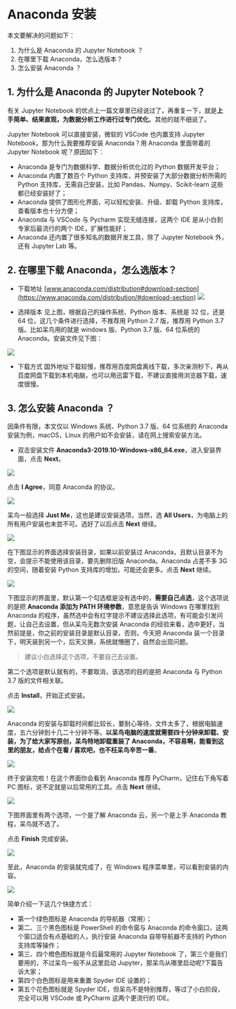 # Anaconda 安装

本文要解决的问题如下：

1. 为什么是 Anaconda 的 Jupyter Notebook ？
2. 在哪里下载 Anaconda，怎么选版本？
3. 怎么安装 Anaconda ？

## 1. 为什么是 Anaconda 的 Jupyter Notebook？

有关 Jupyter Notebook 的优点上一篇文章里已经说过了，再重复一下，就是**上手简单、结果直观，为数据分析工作进行过专门优化**。其他的就不细说了。

Jupyter Notebook 可以直接安装，微软的 VSCode 也内置支持 Jupyter Notebook，那为什么我要推荐安装 Anaconda？用 Anaconda 里面带着的 Jupyter Notebook 呢？原因如下：

* Anaconda 是专门为数据科学、数据分析优化过的 Python 数据开发平台；
* Anaconda 内置了数百个 Python 支持库，并预安装了大部分数据分析所需的 Python 支持库，无需自己安装，比如 Pandas、Numpy、Scikit-learn 这些都已经安装好了；
* Anaconda 提供了图形化界面，可以轻松安装、升级、卸载 Python 支持库，查看版本也十分方便；
* Anaconda 与 VSCode 与 Pycharm 实现无缝连接，这两个 IDE 是从小白到专家后最流行的两个 IDE，扩展性能好；
* Anaconda 还内置了很多知名的数据开发工具，除了 Jupyter Notebook 外，还有 Jupyter Lab 等。

## 2. 在哪里下载 Anaconda，怎么选版本？

* 下载地址
  [www.anaconda.com/distribution#download-section](https://www.anaconda.com/distribution/#download-section)
  ![](https://upload-images.jianshu.io/upload_images/3240514-bc20462b4e0db65e.png?imageMogr2/auto-orient/strip%7CimageView2/2/w/1240)

* 选择版本
  见上图，根据自己的操作系统、Python 版本、系统是 32 位，还是 64 位，这几个条件进行选择，不推荐用 Python 2.7 版，推荐用 Python 3.7 版。比如呆鸟用的就是 windows 版、Python 3.7 版、64 位系统的 Anaconda。安装文件见下图：

![](https://upload-images.jianshu.io/upload_images/3240514-25c7ad86364be7df.png?imageMogr2/auto-orient/strip%7CimageView2/2/w/1240)

* 下载方式
  国外地址下载较慢，推荐用百度网盘离线下载，多次亲测秒下，再从百度网盘下载到本机电脑，也可以用迅雷下载，不建议直接用浏览器下载，速度很慢。

## 3. 怎么安装 Anaconda ？

因条件有限，本文仅以 Windows 系统、Python 3.7 版、64 位系统的 Anaconda 安装为例，macOS，Linux 的用户如不会安装，请在网上搜索安装方法。

* 双击安装文件 **Anaconda3-2019.10-Windows-x86_64.exe**，进入安装界面，点击 **Next**。

![](https://upload-images.jianshu.io/upload_images/3240514-cc7242450311d1db.png?imageMogr2/auto-orient/strip%7CimageView2/2/w/1240)

点击 **I Agree**，同意 Anaconda 的协议。

![](https://upload-images.jianshu.io/upload_images/3240514-ac495e5b8303a230.png?imageMogr2/auto-orient/strip%7CimageView2/2/w/1240)

呆鸟一般选择 **Just Me**，这也是建议安装选项，当然，选 **All Users**，为电脑上的所有用户安装也未尝不可。选好了以后点击 **Next** 继续。

![](https://upload-images.jianshu.io/upload_images/3240514-f6f92f4cbd05bb3d.png?imageMogr2/auto-orient/strip%7CimageView2/2/w/1240)

在下图显示的界面选择安装目录，如果以前安装过 Anaconda，且默认目录不为空，会提示不能使用该目录，要先删除旧版 Anaconda。Anaconda 占差不多 3G 的空间，随着安装 Python 支持库的增加，可能还会更多。点击 **Next** 继续。

![](https://upload-images.jianshu.io/upload_images/3240514-caee554edd421671.png?imageMogr2/auto-orient/strip%7CimageView2/2/w/1240)

下图显示的界面里，默认第一个勾选框是没有选中的，**需要自己点选**，这个选项说的是把 **Anaconda 添加为 PATH 环境参数**，意思是告诉 Windows 在哪里找到 Anaconda 的程序，虽然选中会有红字提示不建议选择此选项，有可能会引发问题，让自己去设置，但从呆鸟无数次安装 Anaconda 的经验来看，选中更好，当然前提是，你之前的安装目录是默认目录，否则，今天把 Anaconda 装一个目录下，明天装到另一个，后天又换，系统就懵圈了，自然会出现问题。

> 建议小白选择这个选项，不要自己去设置。

第二个选项是默认就有的，不要取消，该选项的目的是把 Anaconda 与 Python 3.7 版的文件相关联。

点击 **Install**，开始正式安装。

![](https://upload-images.jianshu.io/upload_images/3240514-ca548e0cf5f13825.png?imageMogr2/auto-orient/strip%7CimageView2/2/w/1240)

Anaconda 的安装与卸载时间都比较长，要耐心等待，文件太多了，根据电脑速度，五六分钟到十几二十分钟不等。**以呆鸟电脑的速度就需要四十分钟来卸载、安装，为了给大家写原创，呆鸟特地卸载重装了 Anaconda，不容易啊，能看到这里的朋友，给点个在看 / 喜欢吧，也不枉呆鸟辛苦一番**。

![](https://upload-images.jianshu.io/upload_images/3240514-c4d3fffa03197951.png?imageMogr2/auto-orient/strip%7CimageView2/2/w/1240)

终于安装完啦！在这个界面你会看到 Anaconda 推荐 PyCharm，记住右下角写着 PC 图标，说不定就是以后常用的工具。点击 **Next** 继续。

![](https://upload-images.jianshu.io/upload_images/3240514-7068d1b70bb41f30.png?imageMogr2/auto-orient/strip%7CimageView2/2/w/1240)

下图界面里有两个选项，一个是了解 Anaconda 云，另一个是上手 Anaconda 教程，呆鸟就不选了。

点击 **Finish** 完成安装。

![](https://upload-images.jianshu.io/upload_images/3240514-3f4475a6be0e8486.png?imageMogr2/auto-orient/strip%7CimageView2/2/w/1240)

至此，Anaconda 的安装就完成了，在 Windows 程序菜单里，可以看到安装的内容。

![](https://upload-images.jianshu.io/upload_images/3240514-ce5ff4e5cff2f5b5.png?imageMogr2/auto-orient/strip%7CimageView2/2/w/1240)

简单介绍一下这几个快捷方式：

* 第一个绿色图标是 Anaconda 的导航器（常用）；
* 第二、三个黑色图标是 PowerShell 的命令窗与 Anaconda 的命令窗口，这两个窗口适合有点基础的人，执行安装 Anaconda 自带导航器不支持的 Python 支持库等操作；
* 第三、四个橙色图标就是今后最常用的 Jupyter Notebook 了，第三个是我们要用的，不过呆鸟一般不从这里启动 Jupyter，那呆鸟从哪里启动呢?下篇告诉大家；
* 第四个白色图标是用来重置 Spyder IDE 设置的；
* 第五个花色图标就是 Spyder IDE，但呆鸟不是特别推荐，等过了小白阶段，完全可以用 VSCode 或 PyCharm 这两个更流行的 IDE。
